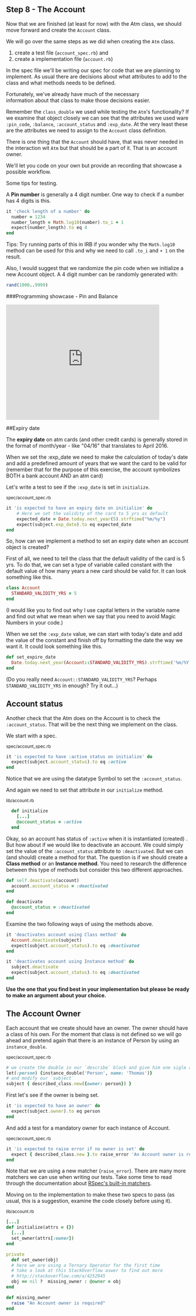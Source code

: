 ## Step 8 - The Account

Now that we are finished (at least for now) with the Atm class, we should move forward and create the `Account` class. 

We will go over the same steps as we did when creating the `Atm` class. 

1. create a test file (`account_spec.rb`) and
2. create a implementation file (`account.rb`)

In the spec file we'll be writing our spec for code that we are planning to implement. As usual there are decisions about what attributes to add to the class and what methods needs to be defined.

Fortunately, we've already have much of the necessary  
information about that class to make those decisions easier. 

Remember the `class_double` we used while testing the `Atm`'s functionality? If we examine that object closely we can see that the attributes we used ware `:pin_code`, `:balance`, `:account_status` and `:exp_date`. At the very least these are the attributes we need to assign to the `Account` class definition. 

There is one thing that the `Account` should have, that was never needed in the interaction wit `Atm` but that should be a part of it. That is an account owner. 

We'll let you code on your own but provide an recording that showcase a possible workflow. 

Some tips for testing.

A **Pin number** is generally a 4 digit number. One way to check if a number has 4 digits is this.

```ruby
it 'check length of a number' do
  number = 1234
  number_length = Math.log10(number).to_i + 1
  expect(number_length).to eq 4
end
```

Tips: Try running parts of this in IRB if you wonder why the `Math.log10` method can be used for this and why we need to call `.to_i` and `+ 1` on the result. 

Also, I would suggest that we randomize the pin code when we initialize a new Account object. A 4 digit number can be randomly generated with:

```ruby
rand(1000..9999)
```


###Programming showcase -  Pin and Balance

<iframe width="420" height="315" src="https://www.youtube.com/embed/WTS_o121xIo" frameborder="0" allowfullscreen></iframe>

##Expiry date

The **expiry date** on atm cards (and other credit cards) is generally stored in the format of month/year - like "04/16" that translates to April 2016.

When we set the :exp_date we need to make the calculation of today's date and add a predefined amount of years that we want the card to be valid for (remember that for the purpose of this exercise, the account symbolizes BOTH a bank account AND an atm card)  

Let's write a test to see if the `:exp_date` is set in `initialize`. 

<small>spec/account_spec.rb</small>
```ruby
it 'is expected to have an expiry date on initialize' do
    # Here we set the validity of the card to 5 yrs as default
    expected_date = Date.today.next_year(5).strftime("%m/%y")
    expect(subject.exp_date).to eq expected_date
end
```

So, how can we implement a method to set an expiry date when an account object is created?

First of all, we need to tell the class that the default validity of the card is 5 yrs. To do that, we can set a type of variable called constant with the default value of how many years a new card should be valid for. It can look something like this.

```ruby 
class Account 
  STANDARD_VALIDITY_YRS = 5
end
```
(I would like you to find out why I use capital letters in the variable name and find out what we mean when we say that you need to avoid Magic Numbers in your code.) 

When we set the `:exp_date` value, we can start with today's date and add the value of the constant and finish off by formatting the date the way we want it. It could look something like this.

```ruby 
def set_expire_date
  Date.today.next_year(Account::STANDARD_VALIDITY_YRS).strftime('%m/%Y')
end
```
(Do you really need `Account::STANDARD_VALIDITY_YRS`? Perhaps `STANDARD_VALIDITY_YRS` in enough? Try it out...)

## Account status

Another check that the Atm does on the Account is to check the `:account_status`. That will be the next thing we implement on the class. 

We start with a spec.

<small>spec/account_spec.rb</small>
```ruby
it 'is expected to have :active status on initialize' do
  expect(subject.account_status).to eq :active
end
```

Notice that we are using the datatype Symbol to set the `:account_status`. 

And again we need to set that attribute in our `initialize` method.

<small>lib/account.rb</small>
```ruby
  def initialize
    [...]
    @account_status = :active
  end
```

Okay, so an account has status of `:active` when it is instantiated (created) . But how about if we would like to deactivate an account. We could simply set the value of the `:account_status` attribute to `:deactivated`. But we can (and should) create a method for that. The question is if we should create a **Class method** or an **Instance method**. You need to research the difference between this type of methods but consider this two different approaches.

```ruby
def self.deactivate(account)
  account.account_status = :deactivated
end 

def deactivate
  @account_status = :deactivated
end 
```

Examine the two following ways of using the methods above.

```ruby
it 'deactivates account using Class method' do
  Account.deactivate(subject)
  expect(subject.account_status).to eq :deactivated
end

it 'deactivates account using Instance method' do
  subject.deactivate
  expect(subject.account_status).to eq :deactivated
end
```

**Use the one that you find best in your implementation but please be ready to make an argument about your choice.** 

## The Account Owner

Each account that we create should have an owner. The owner should have a class of his own. For the moment that class is not defined so we will go ahead and pretend again that there is an instance of Person by using an `instance_double`.


<small>spec/account_spec.rb</small>
```ruby
# we create the double in our `describe` block and give him one sigle attribute
let(:person) {instance_double('Person', name: 'Thomas')}
# and modify our `subject` 
subject { described_class.new({owner: person}) }
```

First let's see if the owner is being set.

```ruby
it 'is expected to have an owner' do
  expect(subject.owner).to eq person
end
```
And add a test for a mandatory owner for each instance of Account.

<small>spec/account_spec.rb</small>
```ruby
it 'is expected to raise error if no owner is set' do
  expect { described_class.new }.to raise_error 'An Account owner is required'
end
```

Note that we are using a new matcher (`raise_error`). There are many more matchers we can use when writing our tests. Take some time to read through the documentation about [RSpec's built-in matchers](https://www.relishapp.com/rspec/rspec-expectations/v/3-4/docs/built-in-matchers/). 

Moving on to the implementation to make these two specs to pass (as usual, this is a suggestion, examine the code closely before using it).

<small>lib/account.rb</small>
```ruby
[...]
def initialize(attrs = {})
  [...]
  set_owner(attrs[:owner])
end

private
  def set_owner(obj)
  # here we are using a Ternary Operator for the first time
  # take a look at this StackOverflow aswer to find out more
  # http://stackoverflow.com/a/4252945
  obj == nil ?  missing_owner : @owner = obj
end

def missing_owner
  raise "An Account owner is required"
end
```


















